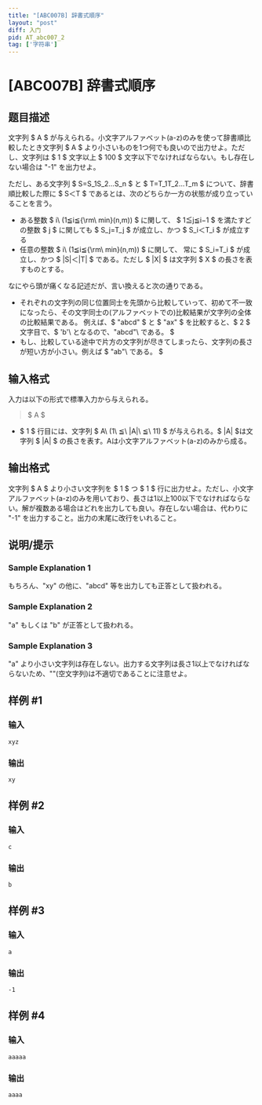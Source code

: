 ```yaml
---
title: "[ABC007B] 辞書式順序"
layout: "post"
diff: 入门
pid: AT_abc007_2
tag: ['字符串']
---
```


# [ABC007B] 辞書式順序

## 题目描述

[problemUrl]: https://atcoder.jp/contests/abc007/tasks/abc007_2

文字列 $ A $ が与えられる。小文字アルファベット(a-z)のみを使って辞書順比較したとき文字列 $ A $ より小さいものを1つ何でも良いので出力せよ。ただし、文字列は $ 1 $ 文字以上 $ 100 $ 文字以下でなければならない。もし存在しない場合は "-1" を出力せよ。

ただし、ある文字列 $ S=S_1S_2...S_n $ と $ T=T_1T_2...T_m $ について、辞書順比較した際に $ S＜T $ であるとは、次のどちらか一方の状態が成り立っていることを言う。

- ある整数 $ i\ (1≦i≦{\rm\ min}(n,m)) $ に関して、 $ 1≦j≦i−1 $ を満たすどの整数 $ j $ に関しても $ S_j=T_j $ が成立し、かつ $ S_i＜T_i $ が成立する
- 任意の整数 $ i\ (1≦i≦{\rm\ min}(n,m)) $ に関して、 常に $ S_i=T_i $ が成立し、かつ $ |S|＜|T| $ である。ただし $ |X| $ は文字列 $ X $ の長さを表すものとする。

なにやら頭が痛くなる記述だが、言い換えると次の通りである。

- それぞれの文字列の同じ位置同士を先頭から比較していって、初めて不一致になったら、その文字同士の(アルファベットでの)比較結果が文字列の全体の比較結果である。 例えば、$ "abcd" $ と $ "ax" $ を比較すると、$ 2 $ 文字目で、$ 'b'\ となるので、"abcd"\ である。 $
- もし、比較している途中で片方の文字列が尽きてしまったら、文字列の長さが短い方が小さい。例えば $ "ab"\ である。 $

## 输入格式

入力は以下の形式で標準入力から与えられる。

> $ A $

- $ 1 $ 行目には、文字列 $ A\ (1\ ≦\ |A|\ ≦\ 11) $ が与えられる。$ |A| $は文字列 $ |A| $ の長さを表す。Aは小文字アルファベット(a-z)のみから成る。

## 输出格式

文字列 $ A $ より小さい文字列を $ 1 $ つ $ 1 $ 行に出力せよ。ただし、小文字アルファベット(a-z)のみを用いており、長さは1以上100以下でなければならない。解が複数ある場合はどれを出力しても良い。存在しない場合は、代わりに "-1" を出力すること。出力の末尾に改行をいれること。

## 说明/提示

### Sample Explanation 1

もちろん、"xy" の他に、"abcd" 等を出力しても正答として扱われる。

### Sample Explanation 2

"a" もしくは "b" が正答として扱われる。

### Sample Explanation 3

"a" より小さい文字列は存在しない。出力する文字列は長さ1以上でなければならないため、""(空文字列)は不適切であることに注意せよ。

## 样例 #1

### 输入

```
xyz
```

### 输出

```
xy
```

## 样例 #2

### 输入

```
c
```

### 输出

```
b
```

## 样例 #3

### 输入

```
a
```

### 输出

```
-1
```

## 样例 #4

### 输入

```
aaaaa
```

### 输出

```
aaaa
```

